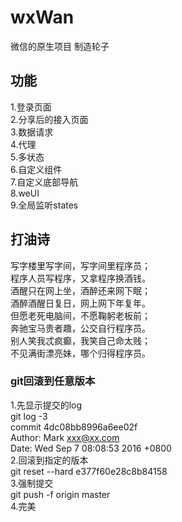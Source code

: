 # wxWan
微信的原生项目
制造轮子 

## 功能
1.登录页面<br />
2.分享后的接入页面<br />
3.数据请求<br />
4.代理<br />
5.多状态<br />
6.自定义组件<br />
7.自定义底部导航<br />
8.weUI<br />
9.全局监听states<br />

## 打油诗
写字楼里写字间，写字间里程序员；<br /> 
程序人员写程序，又拿程序换酒钱。<br />
酒醒只在网上坐，酒醉还来网下眠；<br />
酒醉酒醒日复日，网上网下年复年。<br /> 
但愿老死电脑间，不愿鞠躬老板前；<br /> 
奔驰宝马贵者趣，公交自行程序员。<br /> 
别人笑我忒疯癫，我笑自己命太贱；<br /> 
不见满街漂亮妹，哪个归得程序员。<br />

### git回滚到任意版本 
1.先显示提交的log <br /> 
git log -3<br /> 
commit 4dc08bb8996a6ee02f<br /> 
Author: Mark <xxx@xx.com><br /> 
Date:   Wed Sep 7 08:08:53 2016 +0800<br /> 
2.回滚到指定的版本<br /> 
git reset --hard e377f60e28c8b84158<br /> 
3.强制提交<br /> 
git push -f origin master<br /> 
4.完美


